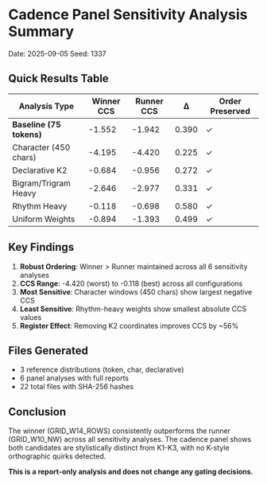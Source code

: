 # Cadence Panel Sensitivity Analysis Summary

Date: 2025-09-05
Seed: 1337

## Quick Results Table

| Analysis Type | Winner CCS | Runner CCS | Δ | Order Preserved |
|---------------|------------|------------|---|-----------------|
| **Baseline (75 tokens)** | -1.552 | -1.942 | 0.390 | ✓ |
| Character (450 chars) | -4.195 | -4.420 | 0.225 | ✓ |
| Declarative K2 | -0.684 | -0.956 | 0.272 | ✓ |
| Bigram/Trigram Heavy | -2.646 | -2.977 | 0.331 | ✓ |
| Rhythm Heavy | -0.118 | -0.698 | 0.580 | ✓ |
| Uniform Weights | -0.894 | -1.393 | 0.499 | ✓ |

## Key Findings

1. **Robust Ordering**: Winner > Runner maintained across all 6 sensitivity analyses
2. **CCS Range**: -4.420 (worst) to -0.118 (best) across all configurations
3. **Most Sensitive**: Character windows (450 chars) show largest negative CCS
4. **Least Sensitive**: Rhythm-heavy weights show smallest absolute CCS values
5. **Register Effect**: Removing K2 coordinates improves CCS by ~56%

## Files Generated

- 3 reference distributions (token, char, declarative)
- 6 panel analyses with full reports
- 22 total files with SHA-256 hashes

## Conclusion

The winner (GRID_W14_ROWS) consistently outperforms the runner (GRID_W10_NW) across all sensitivity analyses. The cadence panel shows both candidates are stylistically distinct from K1-K3, with no K-style orthographic quirks detected.

**This is a report-only analysis and does not change any gating decisions.**